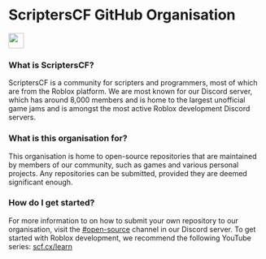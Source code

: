 # ScriptersCF GitHub Organisation
<a href="https://discordapp.com/invite/N9GRpSC"><img src="https://img.shields.io/discord/306153640023031820.svg?logo=discord&style=for-the-badge" height="30"></a>

### What is ScriptersCF?
ScriptersCF is a community for scripters and programmers, most of which are from the Roblox platform. We are most known for our Discord server, which has around 8,000 members and is home to the largest unofficial game jams and is amongst the most active Roblox development Discord servers.

### What is this organisation for?
This organisation is home to open-source repositories that are maintained by members of our community, such as games and various personal projects. Any repositories can be submitted, provided they are deemed significant enough.

### How do I get started?
For more information to on how to submit your own repository to our organisation, visit the [#open-source](https://discord.gg/qVdBvKz) channel in our Discord server. To get started with Roblox development, we recommend the following YouTube series: [scf.cx/learn](https://scf.cx/learn)
